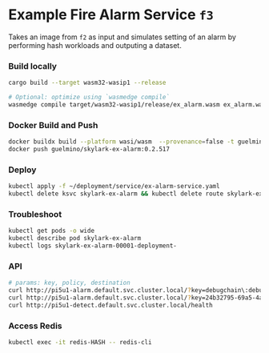 # Example Fire Alarm Service `f3`
Takes an image from `f2` as input and simulates setting of an alarm by performing hash workloads and outputing a dataset.

### Build locally
```bash
cargo build --target wasm32-wasip1 --release

# Optional: optimize using `wasmedge compile`
wasmedge compile target/wasm32-wasip1/release/ex_alarm.wasm ex_alarm.wasm
```
### Docker Build and Push
```bash
docker buildx build --platform wasi/wasm  --provenance=false -t guelmino/skylark-ex-alarm:0.2.517 .
docker push guelmino/skylark-ex-alarm:0.2.517
```
### Deploy
```bash
kubectl apply -f ~/deployment/service/ex-alarm-service.yaml
kubectl delete ksvc skylark-ex-alarm && kubectl delete route skylark-ex-alarm && kubectl delete configuration skylark-ex-alarm && kubectl delete svc skylark-ex-alarm
```
### Troubleshoot
```bash
kubectl get pods -o wide
kubectl describe pod skylark-ex-alarm
kubectl logs skylark-ex-alarm-00001-deployment-
```

### API
```bash
# params: key, policy, destination
curl http://pi5u1-alarm.default.svc.cluster.local/?key=debugchain\:debugchain:pi5u2-detect\&policy=Skylark\&destination=pi5u1
curl http://pi5u1-alarm.default.svc.cluster.local/?key=24b32795-69a5-4ac1-9762-e0f644abd0bf\:pi5u4-detect\&policy=Skylark\&destination=pi5u1
curl http://pi5u1-detect.default.svc.cluster.local/health
```
### Access Redis
```bash
kubectl exec -it redis-HASH -- redis-cli
```


